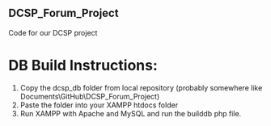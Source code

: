 ## DCSP_Forum_Project
Code for our DCSP project

# DB Build Instructions:

1. Copy the dcsp_db folder from local repository (probably somewhere like Documents\GitHub\DCSP_Forum_Project)
2. Paste the folder into your XAMPP htdocs folder 
3. Run XAMPP with Apache and MySQL and run the builddb php file.

